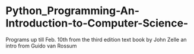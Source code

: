 # Python_Programming-An-Introduction-to-Computer-Science-
Programs up till Feb. 10th from the third edition text book by John Zelle an intro from Guido van Rossum
